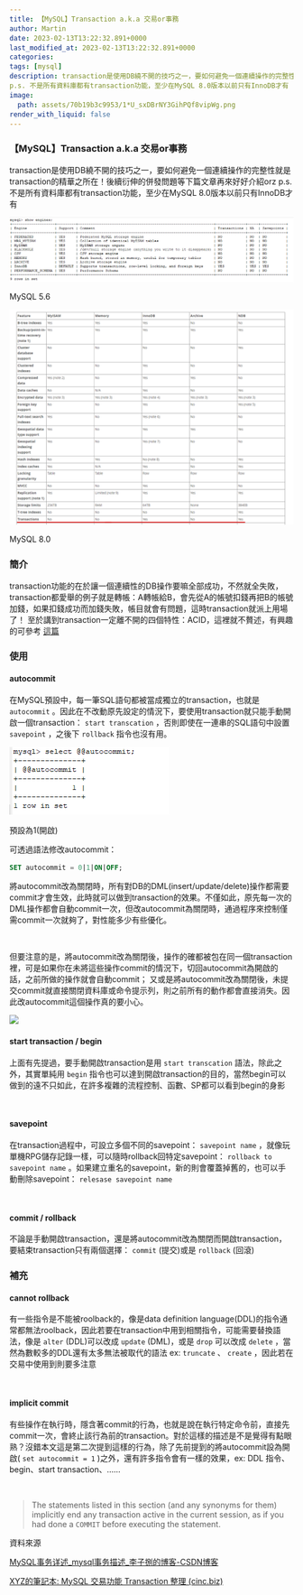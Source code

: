 ```yaml
---
title: 【MySQL】Transaction a.k.a 交易or事務
author: Martin
date: 2023-02-13T13:22:32.891+0000
last_modified_at: 2023-02-13T13:22:32.891+0000
categories: 
tags: [mysql]
description: transaction是使用DB繞不開的技巧之一，要如何避免一個連續操作的完整性就是transaction的精華之所在！後續衍伸的併發問題等下篇文章再來好好介紹orz
p.s. 不是所有資料庫都有transaction功能，至少在MySQL 8.0版本以前只有InnoDB才有
image:
  path: assets/70b19b3c9953/1*U_sxDBrNY3GihPQf8vipWg.png
render_with_liquid: false
---
```


### 【MySQL】Transaction a\.k\.a 交易or事務

transaction是使用DB繞不開的技巧之一，要如何避免一個連續操作的完整性就是transaction的精華之所在！後續衍伸的併發問題等下篇文章再來好好介紹orz
p\.s\. 不是所有資料庫都有transaction功能，至少在MySQL 8\.0版本以前只有InnoDB才有


![MySQL 5\.6](/assets/70b19b3c9953/1*U_sxDBrNY3GihPQf8vipWg.png)

MySQL 5\.6


![MySQL 8\.0](/assets/70b19b3c9953/1*zp8degaWBr_CM0msG6SLHg.png)

MySQL 8\.0
### 簡介

transaction功能的在於讓一個連續性的DB操作要嘛全部成功，不然就全失敗，transaction都愛舉的例子就是轉帳：A轉帳給B，會先從A的帳號扣錢再把B的帳號加錢，如果扣錢成功而加錢失敗，帳目就會有問題，這時transaction就派上用場了！
至於講到transaction一定離不開的四個特性：ACID，這裡就不贅述，有興趣的可參考 [這篇](https://oldmo860617.medium.com/database-transaction-acid-156a3b75845e?source=user_profile---------42----------------------------)
### 使用
#### autocommit

在MySQL預設中，每一筆SQL語句都被當成獨立的transaction，也就是 `autocommit` 。因此在不改動原先設定的情況下，要使用transaction就只能手動開啟一個transaction： `start transcation` ，否則即使在一連串的SQL語句中設置 `savepoint` ，之後下 `rollback` 指令也沒有用。


![預設為1\(開啟\)](/assets/70b19b3c9953/1*PeZRzx7cQ9BSkUxaI4G_Ig.png)

預設為1\(開啟\)

可透過語法修改autocommit：
```sql
SET autocommit = 0|1|ON|OFF;
```

將autocommit改為關閉時，所有對DB的DML\(insert/update/delete\)操作都需要commit才會生效，此時就可以做到transaction的效果。不僅如此，原先每一次的DML操作都會自動commit一次，但改autocommit為關閉時，通過程序來控制僅需commit一次就夠了，對性能多少有些優化。


[![]()](https://blog.csdn.net/LGD200008/article/details/79056645)


但要注意的是，將autocommit改為關閉後，操作的確都被包在同一個transaction裡，可是如果你在未將這些操作commit的情況下，切回autocommit為開啟的話，之前所做的操作就會自動commit；
又或是將autocommit改為關閉後，未提交commit就直接關閉資料庫或命令提示列，則之前所有的動作都會直接消失。因此改autocommit這個操作真的要小心。


[![](https://cdn.sstatic.net/Sites/stackoverflow/Img/apple-touch-icon@2.png?v=73d79a89bded)](https://stackoverflow.com/questions/2950676/difference-between-set-autocommit-1-and-start-transaction-in-mysql-have-i-misse)

#### start transaction / begin

上面有先提過，要手動開啟transaction是用 `start transcation` 語法，除此之外，其實單純用 `begin` 指令也可以達到開啟transaction的目的，當然begin可以做到的遠不只如此，在許多複雜的流程控制、函數、SP都可以看到begin的身影


[![]()](https://dev.mysql.com/doc/refman/8.0/en/begin-end.html)

#### savepoint

在transaction過程中，可設立多個不同的savepoint： `savepoint name` ，就像玩單機RPG儲存記錄一樣，可以隨時rollback回特定savepoint： `rollback to savepoint name` 。如果建立重名的savepoint，新的則會覆蓋掉舊的，也可以手動刪除savepoint： `relesase savepoint name`


[![]()](https://dev.mysql.com/doc/refman/5.7/en/savepoint.html)

#### commit / rollback

不論是手動開啟transaction，還是將autocommit改為關閉而開啟transaction，要結束transaction只有兩個選擇： `commit` \(提交\)或是 `rollback` \(回滾\)
### 補充
#### cannot rollback

有一些指令是不能被roolback的，像是data definition language\(DDL\)的指令通常都無法roolback，因此若要在transaction中用到相關指令，可能需要替換語法，像是 `alter` \(DDL\)可以改成 `update` \(DML\)，或是 `drop` 可以改成 `delete` ，當然為數較多的DDL還有太多無法被取代的語法 ex: `truncate` 、 `create` ，因此若在交易中使用到則要多注意


[![]()](https://dev.mysql.com/doc/refman/5.7/en/cannot-roll-back.html)

#### implicit commit

有些操作在執行時，隱含著commit的行為，也就是說在執行特定命令前，直接先commit一次，會終止該行為前的transaction。對於這樣的描述是不是覺得有點眼熟？沒錯本文這是第二次提到這樣的行為，除了先前提到的將autocommit設為開啟\( `set autocommit = 1` \)之外，還有許多指令會有一樣的效果，ex: DDL 指令、begin、start transaction、……


[![]()](https://dev.mysql.com/doc/refman/5.7/en/implicit-commit.html)



> The statements listed in this section \(and any synonyms for them\) implicitly end any transaction active in the current session, as if you had done a `COMMIT` before executing the statement\. 





資料來源

[MySQL事务详述\_mysql事务描述\_李子捌的博客\-CSDN博客](https://liziba.blog.csdn.net/article/details/123221453)

[XYZ的筆記本: MySQL 交易功能 Transaction 整理 \(cinc\.biz\)](https://xyz.cinc.biz/2013/05/mysql-transaction.html)




